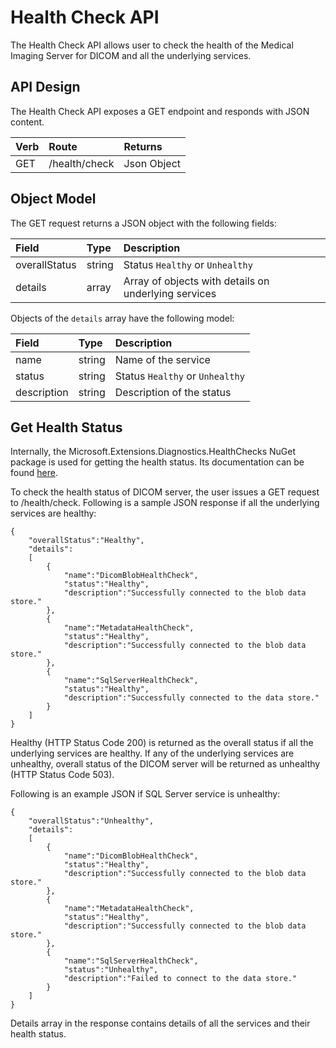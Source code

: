 # Health Check API

The Health Check API allows user to check the health of the Medical Imaging Server for DICOM and all the underlying services.

## API Design

The Health Check API exposes a GET endpoint and responds with JSON content.

Verb | Route              | Returns     
:--- | :----------------- | :---------- 
GET  | /health/check      | Json Object 

## Object Model

The GET request returns a JSON object with the following fields:

Field         | Type   | Description
:------------ | :----- | :----------
overallStatus | string | Status `Healthy` or `Unhealthy`
details       | array  | Array of objects with details on underlying services

Objects of the `details` array have the following model:

Field         | Type   | Description
:------------ | :----- | :----------
name		  | string | Name of the service
status		  | string | Status `Healthy` or `Unhealthy`
description   | string | Description of the status

## Get Health Status

Internally, the Microsoft.Extensions.Diagnostics.HealthChecks NuGet package is used for getting the health status. Its documentation can be found [here](https://docs.microsoft.com/en-us/dotnet/api/microsoft.extensions.diagnostics.healthchecks?view=dotnet-plat-ext-3.1).

To check the health status of DICOM server, the user issues a GET request to /health/check. Following is a sample JSON response if all the underlying services are healthy:
```
{
	"overallStatus":"Healthy",
	"details":
	[
		{
			"name":"DicomBlobHealthCheck",
			"status":"Healthy",
			"description":"Successfully connected to the blob data store."
		},
		{
			"name":"MetadataHealthCheck",
			"status":"Healthy",
			"description":"Successfully connected to the blob data store."
		},
		{
			"name":"SqlServerHealthCheck",
			"status":"Healthy",
			"description":"Successfully connected to the data store."
		}
	]
}
```

Healthy (HTTP Status Code 200) is returned as the overall status if all the underlying services are healthy. If any of the underlying services are unhealthy, overall status of the DICOM server will be returned as unhealthy (HTTP Status Code 503).

Following is an example JSON if SQL Server service is unhealthy:
```
{
	"overallStatus":"Unhealthy",
	"details":
	[
		{
			"name":"DicomBlobHealthCheck",
			"status":"Healthy",
			"description":"Successfully connected to the blob data store."
		},
		{
			"name":"MetadataHealthCheck",
			"status":"Healthy",
			"description":"Successfully connected to the blob data store."
		},
		{
			"name":"SqlServerHealthCheck",
			"status":"Unhealthy",
			"description":"Failed to connect to the data store."
		}
	]
}
```

Details array in the response contains details of all the services and their health status.

